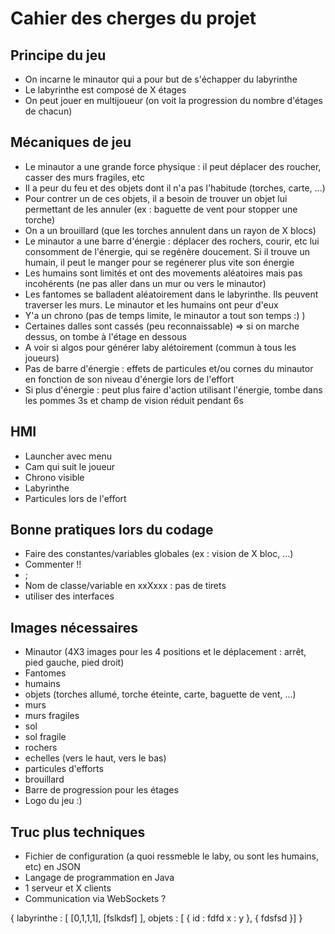 # Cahier des cherges du projet

## Principe du jeu
- On incarne le minautor qui a pour but de s'échapper du labyrinthe
- Le labyrinthe est composé de X étages
- On peut jouer en multijoueur (on voit la progression du nombre d'étages de chacun)

## Mécaniques de jeu
- Le minautor a une grande force physique : il peut déplacer des roucher, casser des murs fragiles, etc
- Il a peur du feu et des objets dont il n'a pas l'habitude (torches, carte, ...)
- Pour contrer un de ces objets, il a besoin de trouver un objet lui permettant de les annuler (ex : baguette de vent pour stopper une torche)
- On a un brouillard (que les torches annulent dans un rayon de X blocs)
- Le minautor a une barre d'énergie : déplacer des rochers, courir, etc lui consomment de l'énergie, qui se regénère doucement. Si il trouve un humain, il peut le manger pour se regénerer plus vite son énergie
- Les humains sont limités et ont des movements aléatoires mais pas incohérents (ne pas aller dans un mur ou vers le minautor)
- Les fantomes se balladent aléatoirement dans le labyrinthe. Ils peuvent traverser les murs. Le minautor et les humains ont peur d'eux
- Y'a un chrono (pas de temps limite, le minautor a tout son temps :) )
- Certaines dalles sont cassés (peu reconnaissable) => si on marche dessus, on tombe à l'étage en dessous
- A voir si algos pour générer laby alétoirement (commun à tous les joueurs)
- Pas de barre d'énergie : effets de particules et/ou cornes du minautor en fonction de son niveau d'énergie lors de l'effort
- Si plus d'énergie : peut plus faire d'action utilisant l'énergie, tombe dans les pommes 3s et champ de vision réduit pendant 6s

## HMI
- Launcher avec menu
- Cam qui suit le joueur
- Chrono visible
- Labyrinthe
- Particules lors de l'effort

## Bonne pratiques lors du codage
- Faire des constantes/variables globales (ex : vision de X bloc, ...)
- Commenter !!
- ;
- Nom de classe/variable en xxXxxx : pas de tirets
- utiliser des interfaces

## Images nécessaires
- Minautor (4X3 images pour les 4 positions et le déplacement : arrêt, pied gauche, pied droit)
- Fantomes
- humains
- objets (torches allumé, torche éteinte, carte, baguette de vent, ...)
- murs
- murs fragiles
- sol
- sol fragile
- rochers
- echelles (vers le haut, vers le bas)
- particules d'efforts
- brouillard
- Barre de progression pour les étages
- Logo du jeu :)

## Truc plus techniques
- Fichier de configuration (a quoi ressmeble le laby, ou sont les humains, etc) en JSON
- Langage de programmation en Java
- 1 serveur et X clients
- Communication via WebSockets ?

{
    labyrinthe : [
        [0,1,1,1],
        [fslkdsf]
    ],
    objets : [
        { id : fdfd
            x : 
            y },
            {
                fdsfsd
            }]
}
